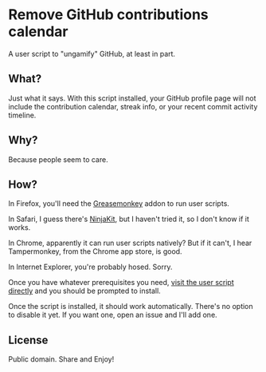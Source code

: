 # Remove GitHub contributions calendar

A user script to "ungamify" GitHub, at least in part.

## What?

Just what it says. With this script installed, your GitHub profile page will not include the contribution calendar, streak info, or your recent commit activity timeline.

## Why?

Because people seem to care.

## How?

In Firefox, you'll need the [Greasemonkey](https://addons.mozilla.org/en-US/firefox/addon/greasemonkey/) addon to run user scripts.

In Safari, I guess there's [NinjaKit](https://github.com/os0x/NinjaKit), but I haven't tried it, so I don't know if it works.

In Chrome, apparently it can run user scripts natively? But if it can't, I hear Tampermonkey, from the Chrome app store, is good.

In Internet Explorer, you're probably hosed. Sorry.

Once you have whatever prerequisites you need, [visit the user script directly](https://raw.githubusercontent.com/aaron-em/remove-github-contributions-calendar.user.js/master/remove-github-contributions-calendar.user.js) and you should be prompted to install.

Once the script is installed, it should work automatically. There's no option to disable it yet. If you want one, open an issue and I'll add one.

## License

Public domain. Share and Enjoy!
